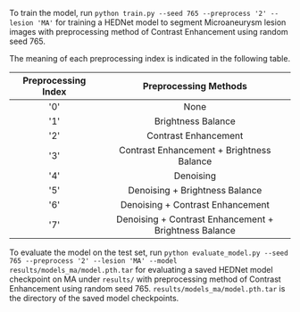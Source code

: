 To train the model, run ```python train.py --seed 765 --preprocess '2' --lesion 'MA'``` for training a HEDNet model to segment Microaneurysm lesion images with preprocessing method of Contrast Enhancement using random seed 765.

The meaning of each preprocessing index is indicated in the following table.

| Preprocessing Index | Preprocessing Methods |
| :---: | :---: |
| '0' | None |
| '1' | Brightness Balance |
| '2' | Contrast Enhancement |
| '3' | Contrast Enhancement + Brightness Balance |
| '4' | Denoising |
| '5' | Denoising + Brightness Balance |
| '6' | Denoising + Contrast Enhancement |
| '7' | Denoising + Contrast Enhancement + Brightness Balance |

To evaluate the model on the test set, run ```python evaluate_model.py --seed 765 --preprocess '2' --lesion 'MA' --model results/models_ma/model.pth.tar``` for evaluating a saved HEDNet model checkpoint on MA under ```results/``` with preprocessing method of Contrast Enhancement using random seed 765. `results/models_ma/model.pth.tar` is the directory of the saved model checkpoints.
